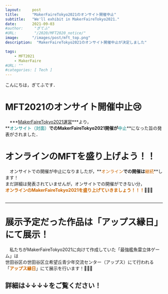 ```yaml
---
layout:     post
title:      "MakerFaireTokyo2021のオンサイト開催中止"
subtitle:   "We'll exhibit in MakerFaireTokyo2021."
date:       2021-09-03
#author:     "ぎてふ"
#URL:        "/2020/MFT2020_notice/"
image:      "/images/post/mft_top.png"
description:  "MakerFaireTokyo2021のオンサイト開催中止が決定しました"

tags:
    - MFT2021
    - MakerFaire
#URL: ""
#categories: [ Tech ]
---
```

こんにちは，ぎてふです．
# MFT2021のオンサイト開催中止😢
　***[MakerFaireTokyo2021運営](https://makezine.jp/event/mft2021/)***より，<br>
**<font style="color: #008080">オンサイト（対面）</font>**でのMakerFaireTokyo2021開催が**<font style="color: #008080">中止</font>**になった旨の発表がされました．
# オンラインのMFTを盛り上げよう！！
　オンサイトでの開催が中止になりましたが，**<font style="color: #CC6600">オンライン</font>**での開催は**<font style="color: #CC6600">継続</font>**します！<br>
まだ詳細は発表されていませんが，オンサイトでの開催ができない分，<br>
**<font style="color: #CC6600">オンラインのMakerFaireTokyo2021を盛り上げていきましょう！！！</font>**💪💪💪<br>
<br>
*****
# 展示予定だった作品は「アップス縁日」にて展示！
　私たちがMakerFaireTokyo2021に向けて作成していた「最強艦魚雷立体ゲーム」は<br>
世田谷区の世田谷区立希望丘青少年交流センター（アップス）にて行われる<br>
「**<font style="color: #CC6600">アップス縁日</font>**」にて展示を行います！🎉🎉🎉<br>
## 詳細は↓↓↓↓をご覧ください！